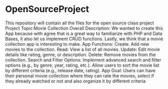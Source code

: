 # OpenSourceProject
This repository will contain all the files for the open source class project
Project Topic:Movie Collection
Overall Description:
We wanted to create this App because with agree that is a great way to familiarize with PHP and Data Bases, it also let us implement CRUD functions. Lastly, we think that a movie collection app is interesting to make.
App Functions:
Create: Add new movies to the collection.
Read: View a list of all movies.
Update: Edit movie details like rating, genre, or description.
Delete: Remove movies from the collection.
Search and Filter Options: Implement advanced search and filter options (e.g., by genre, year, rating, etc.). Allow users to sort the movie list by different criteria (e.g., release date, rating).
App Goal:
Users can have their personal movie collection where they can rate the movies, select if they already watched or not and also organize it by different criteria
